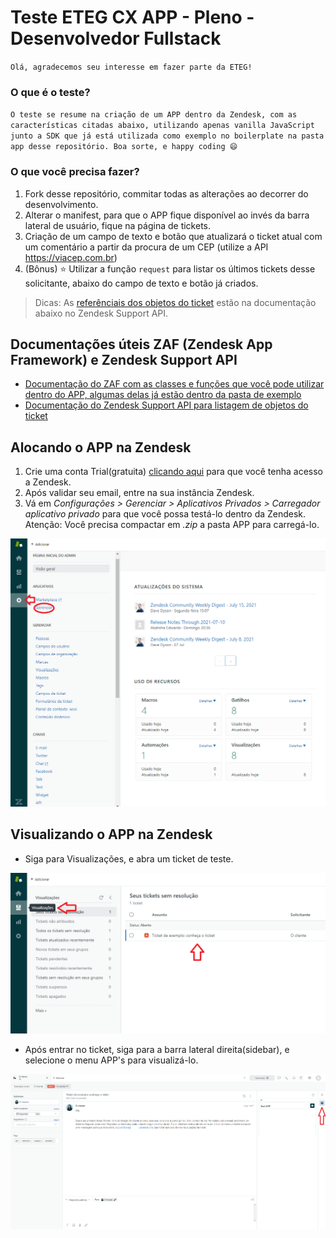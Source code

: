 # Teste ETEG CX APP - Pleno - Desenvolvedor Fullstack

`Olá, agradecemos seu interesse em fazer parte da ETEG!`

### O que é o teste?

`O teste se resume na criação de um APP dentro da Zendesk, com as características citadas abaixo, utilizando apenas vanilla JavaScript junto a SDK que já está utilizada como exemplo no boilerplate na pasta app desse repositório. Boa sorte, e happy coding 😄`

### O que você precisa fazer?

1. Fork desse repositório, commitar todas as alterações ao decorrer do desenvolvimento.
2. Alterar o manifest, para que o APP fique disponível ao invés da barra lateral de usuário, fique na página de tickets.
3. Criação de um campo de texto e botão que atualizará o ticket atual com um comentário a partir da procura de um CEP (utilize a API https://viacep.com.br)
4. (Bônus) ⭐ Utilizar a função `request` para listar os últimos tickets desse solicitante, abaixo do campo de texto e botão já criados.

> Dicas: As [referênciais dos objetos do ticket](https://developer.zendesk.com/api-reference/ticketing/tickets/tickets/#json-format) estão na documentação abaixo no Zendesk Support API.

## Documentações úteis ZAF (Zendesk App Framework) e Zendesk Support API

- [Documentação do ZAF com as classes e funções que você pode utilizar dentro do APP, algumas delas já estão dentro da pasta de exemplo](https://developer.zendesk.com/api-reference/apps/apps-core-api/client_api)
- [Documentação do Zendesk Support API para listagem de objetos do ticket](https://developer.zendesk.com/api-reference/ticketing/tickets/tickets/#json-format)

## Alocando o APP na Zendesk

1. Crie uma conta Trial(gratuita) [clicando aqui](https://www.zendesk.com.br/register) para que você tenha acesso a Zendesk.
2. Após validar seu email, entre na sua instância Zendesk.
3. Vá em _Configurações > Gerenciar > Aplicativos Privados > Carregador aplicativo privado_ para que você possa testá-lo dentro da Zendesk. Atenção: Você precisa compactar em _.zip_ a pasta APP para carregá-lo.

![Admin Zendesk](admin_zendesk.png?raw=true)

## Visualizando o APP na Zendesk

- Siga para Visualizações, e abra um ticket de teste.

![Visualizações](visualizacoes.png?raw=true)

- Após entrar no ticket, siga para a barra lateral direita(sidebar), e selecione o menu APP's para visualizá-lo.

![Ver APP no Ticket](ver_app_ticket.png?raw=true)
